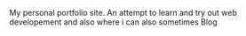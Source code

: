 My personal portfolio site.
An attempt to learn and try out web developement and also where i can also sometimes Blog

